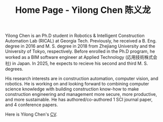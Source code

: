 ﻿---
layout: archive
permalink: /
title: "Home Page - Yilong Chen 陈义龙"
excerpt: "About me"
author_profile: true
---



Yilong Chen is an Ph.D student in Robotics & Intelligent Construction Automation Lab (RICAL) at Georgia Tech. Previously, he received a B. Eng. degree in 2016 and M. S. degree in 2018 from Zhejiang University and the University of Tokyo, respectively. Before enrolled in the Ph.D program, he worked as a BIM software engineer at Applied Technology (応用技術株式会社) in Japan. In 2025, he expects to recieve his second and third M. S. degrees. 

His research interests are in construction automation, computer vision, and robotics. He is working on and looking forward to combining computer science knowledge with building construction know-how to make construction engineering and management more secure, more productive, and more sustainable. He has authored/co-authored 1 SCI journal paper, and 4 conference papers.

Here is Yilong Chen's [CV](/files/CV_YilongChen_202503.pdf).